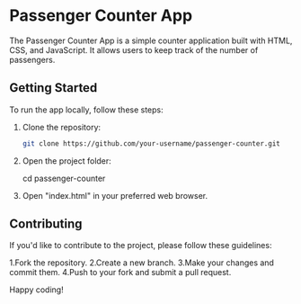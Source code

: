 # Passenger Counter App

The Passenger Counter App is a simple counter application built with HTML, CSS, and JavaScript. It allows users to keep track of the number of passengers.

## Getting Started

To run the app locally, follow these steps:

1. Clone the repository:

   ```bash
   git clone https://github.com/your-username/passenger-counter.git

2. Open the project folder:

   cd passenger-counter

3. Open "index.html" in your preferred web browser.

## Contributing

If you'd like to contribute to the project, please follow these guidelines:

1.Fork the repository.
2.Create a new branch.
3.Make your changes and commit them.
4.Push to your fork and submit a pull request.

Happy coding!
